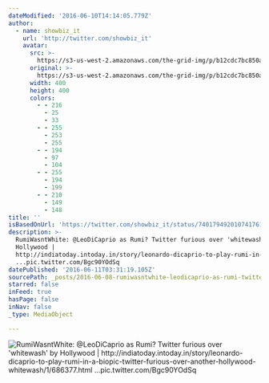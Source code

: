 ```yaml
---
dateModified: '2016-06-10T14:14:05.779Z'
author:
  - name: showbiz_it
    url: 'http://twitter.com/showbiz_it'
    avatar:
      src: >-
        https://s3-us-west-2.amazonaws.com/the-grid-img/p/b12cdc7bc850a7188602e24924080a2c7a9d5cbe.jpg
      original: >-
        https://s3-us-west-2.amazonaws.com/the-grid-img/p/b12cdc7bc850a7188602e24924080a2c7a9d5cbe.jpg
      width: 400
      height: 400
      colors:
        - - 216
          - 25
          - 33
        - - 255
          - 253
          - 255
        - - 194
          - 97
          - 104
        - - 255
          - 194
          - 199
        - - 210
          - 149
          - 148
title: ''
isBasedOnUrl: 'https://twitter.com/showbiz_it/status/740179492010741761'
description: >-
  RumiWasntWhite: @LeoDiCaprio as Rumi? Twitter furious over 'whitewash' by
  Hollywood |
  http://indiatoday.intoday.in/story/leonardo-dicaprio-to-play-rumi-in-a-biopic-twitter-furious-over-another-hollywood-whitewash/1/686377.html
  ...pic.twitter.com/Bgc90YOdSq
datePublished: '2016-06-11T03:31:19.105Z'
sourcePath: _posts/2016-06-08-rumiwasntwhite-leodicaprio-as-rumi-twitter-furious-over.md
starred: false
inFeed: true
hasPage: false
inNav: false
_type: MediaObject

---
```

![RumiWasntWhite: @LeoDiCaprio as Rumi? Twitter furious over 'whitewash' by Hollywood | http://indiatoday.intoday.in/story/leonardo-dicaprio-to-play-rumi-in-a-biopic-twitter-furious-over-another-hollywood-whitewash/1/686377.html ...pic.twitter.com/Bgc90YOdSq](https://s3-us-west-2.amazonaws.com/the-grid-img/p/bb988301082ebd324743e2341bae286b277be944.jpg)